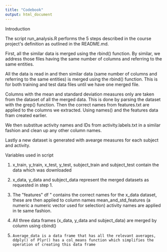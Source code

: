 ```yaml
---
title: "Codebook"
output: html_document
---
```


Introduction


The script run_analysis.R performs the 5 steps described in the course project's definition as outlined in the README.md.

First, all the similar data is merged using the rbind() function. By similar, we address those files having the same number of columns and referring to the same entities.

All the data is read in and then similar data (same number of columns and referring to the same entities) is merged using the rbind() function.  This is for both training and test data files until we have one merged file.

Columns with the mean and standard deviation measures only are taken from the dataset of all the merged data. This is done by parsing the dataset with the grep() function.  Then the correct names from features.txt are applied to the columns we extracted. Using names() and the features data fram created earlier.

We then substitue activity names and IDs from activity.labels.txt in  a similar fashion and clean up any other column names.

Lastly a new dataset is generated with avearge measures for each subject and activity.


Variables used in script
1.    x_train, y_train, x_test, y_test, subject_train and subject_test contain the data which was downloaded

2.    x_data, y_data and subject_data represent the merged datasets as requested in step 1. 

3.    The "features" df " contains the correct names for the x_data dataset, these are then applied to column names mean_and_std_features (a numeric a numeric vector     used for selection)  activity names are applied in te same fashion.

4.    All three data frames (x_data, y_data and subject_data) are merged by column using cbind()

5.     Average_data is a data frame that has all the relevant averages,  ddply() of Plyr() has a col_means function which simplifies the operation of creating this data frame

